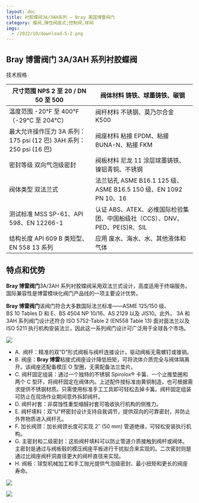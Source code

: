 ```yaml
---
layout: doc
title: 衬胶蝶阀3A/3AH系列 – Bray 美国博雷阀门
category: 蝶阀,弹性阀座式;控制阀,球阀
imgs:
  - /2022/10/download-5-2.png
---
```


## Bray 博雷阀门 3A/3AH 系列衬胶蝶阀

技术规格

| 尺寸范围 NPS 2 至 20 / DN 50 至 500                                 | 阀体材料 铸铁、球墨铸铁、碳钢                                              |
| ------------------------------------------------------------------- | -------------------------------------------------------------------------- |
| 温度范围 \-20°F 至 400°F（-29°C 至 204°C）                          | 阀杆材料 不锈钢、莫乃尔合金 K500                                           |
| 最大允许操作压力 3A 系列：175 psi (12 巴) 3AH 系列：250 psi (16 巴) | 阀座材料 粘接 EPDM、粘接 BUNA-N、粘接 FKM                                  |
| 密封等级 双向气泡级密封                                             | 阀板材料 尼龙 11 涂层球墨铸铁、镍铝青铜、不锈钢                            |
| 阀体类型 双法兰式                                                   | 法兰钻孔 ASME B16.1 125 级、ASME B16.5 150 级、EN 1092 PN 10、16           |
| 测试标准 MSS SP-61、API 598、EN 12266-1                             | 认证 ABS、ATEX、必维国际检验集团、中国船级社（CCS）、DNV、PED、PE(S)R、SIL |
| 结构长度 API 609 B 类短型、EN 558 13 系列                           | 应用 废水、海水、水、其他液体和气体                                        |

## 特点和优势

**Bray 博雷阀门**3A/3AH 系列衬胶蝶阀采用双法兰式设计，高度适用于终端服务。国际兼容性是博雷模块化阀门产品线的一项主要设计优势。

**Bray 博雷阀门**该阀门符合大多数国际法兰标准——ASME 125/150 级、BS 10 Tables D 和 E、BS 4504 NP 10/16、AS 2129 以及 JIS10。此外， 3A 和 3AH 系列阀门设计还符合 ISO 5752-Table 2 (EN558 Table 13) 面对面法兰以及 ISO 5211 执行机构安装法兰，因此这一系列阀门设计可广泛用于全球各个市场。

![](/2022/10/download-2-3-721x1024.png)

- A.  阀杆：精准的双“D”形式阀板与阀杆连接设计，驱动阀板无需螺钉或锥销。
- B. 阀座：**Bray 博雷**粘接式阀座设计降低扭矩，可将流体介质完全与阀体隔离开。该阀座还配备模压 O 型圈，无需配备法兰垫片。
- C. 阀杆固定组装：通过一个独特的不锈钢 Spirolox® 卡簧、一个止推垫圈和两个 C 型环，将阀杆固定在阀体内。上述配件按标准由黄铜制造，也可根据需求提供不锈钢材质。只需使用标准手工工具即可轻松去掉卡簧。阀杆固定组装可防止在现场作业期间意外拆卸阀杆。
- D. 阀杆衬套：非腐蚀性重型缩醛衬套可吸收执行机构的侧推力。
- E. 阀杆填料：双“U”杯密封设计支持自我调节，提供双向的可靠密封，并防止外界物质进入阀杆孔。
- F. 加长阀颈：加长阀颈长度可实现 2″ (50 mm) 管道绝缘，可轻松安装执行机构。
- G. 主密封和二级密封：这些阀杆填料可以防止管道介质接触到阀杆或阀体。主密封是通过与阀板毂的模压阀座平板进行干扰拟合来实现的。二次密封则是通过比阀座阀杆洞直径更大的阀杆直径来实现。
- H. 阀板：球型机械加工和手工抛光提供气泡级密封、最小扭矩和更长的阀座寿命。

![](/2022/10/%E6%88%AA%E5%B1%8F2022-10-24-%E4%B8%8B%E5%8D%881.54.58-1024x505.png)

![](/2022/10/%E6%88%AA%E5%B1%8F2022-10-24-%E4%B8%8B%E5%8D%881.55.07-1024x571.png)
